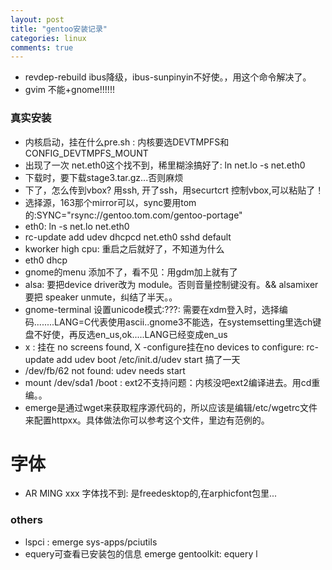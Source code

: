 ```yaml
---
layout: post
title: "gentoo安装记录" 
categories: linux
comments: true
---
```


* revdep-rebuild ibus降级，ibus-sunpinyin不好使。，用这个命令解决了。
* gvim 不能+gnome!!!!!!


### 真实安装

* 内核启动，挂在什么pre.sh : 内核要选DEVTMPFS和CONFIG_DEVTMPFS_MOUNT
* 出现了一次 net.eth0这个找不到，稀里糊涂搞好了: ln net.lo -s net.eth0
* 下载时，要下载stage3.tar.gz...否则麻烦
* 下了，怎么传到vbox? 用ssh, 开了ssh，用securtcrt 控制vbox,可以粘贴了！
* 选择源，163那个mirror可以，sync要用tom的:SYNC="rsync://gentoo.tom.com/gentoo-portage"
* eth0: ln -s net.lo net.eth0
* rc-update add udev dhcpcd net.eth0 sshd default
* kworker high cpu: 重启之后就好了，不知道为什么
* eth0 dhcp
* gnome的menu 添加不了，看不见：用gdm加上就有了
* alsa: 要把device driver改为 module。否则音量控制键没有。&& alsamixer 要把 speaker unmute，纠结了半天。。
* gnome-terminal 设置unicode模式:???: 需要在xdm登入时，选择编码........LANG=C代表使用ascii..gnome3不能选，在systemsetting里选ch键盘不好使，再反选en_us,ok.....LANG已经变成en_us
* x : 挂在 no screens found, X -configure挂在no devices to configure: rc-update add udev boot /etc/init.d/udev start 搞了一天
* /dev/fb/62 not found: udev needs start
* mount /dev/sda1 /boot : ext2不支持问题：内核没吧ext2编译进去。用cd重编。。
* emerge是通过wget来获取程序源代码的，所以应该是编辑/etc/wgetrc文件来配置httpxx。具体做法你可以参考这个文件，里边有范例的。


# 字体

* AR MING xxx 字体找不到: 是freedesktop的,在arphicfont包里...

### others
* lspci : emerge sys-apps/pciutils
* equery可查看已安装包的信息 emerge gentoolkit:  equery l


